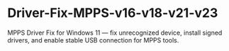 # Driver-Fix-MPPS-v16-v18-v21-v23
MPPS Driver Fix for Windows 11 — fix unrecognized device, install signed drivers, and enable stable USB connection for MPPS tools.
